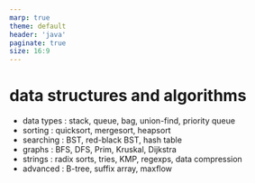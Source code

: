```yaml
---
marp: true
theme: default
header: 'java'
paginate: true
size: 16:9
---
```


# data structures and algorithms

- data types : stack, queue, bag, union-find, priority queue
- sorting : quicksort, mergesort, heapsort
- searching : BST, red-black BST, hash table
- graphs : BFS, DFS, Prim, Kruskal, Dijkstra
- strings : radix sorts, tries, KMP, regexps, data compression
- advanced : B-tree, suffix array, maxflow
